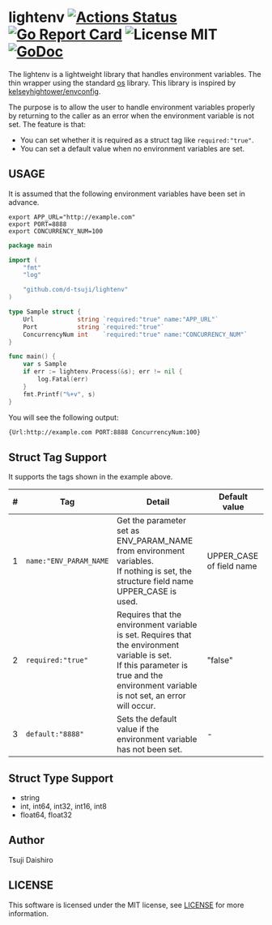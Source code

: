 # lightenv [![Actions Status](https://github.com/d-tsuji/lightenv/workflows/CI/badge.svg)](https://github.com/d-tsuji/lightenv/actions) [![Go Report Card](https://goreportcard.com/badge/github.com/d-tsuji/lightenv)](https://goreportcard.com/report/github.com/d-tsuji/lightenv) ![License MIT](https://img.shields.io/badge/license-MIT-blue.svg) [![GoDoc](https://godoc.org/github.com/d-tsuji/lightenv?status.svg)](https://godoc.org/github.com/d-tsuji/lightenv)

The lightenv is a lightweight library that handles environment variables. The thin wrapper using the standard [os](https://golang.org/pkg/os) library. This library is inspired by [kelseyhightower/envconfig](https://github.com/kelseyhightower/envconfig).

The purpose is to allow the user to handle environment variables properly by returning to the caller as an error when the environment variable is not set. The feature is that: 

- You can set whether it is required as a struct tag like `required:"true"`.
- You can set a default value when no environment variables are set.

## USAGE

It is assumed that the following environment variables have been set in advance.

```
export APP_URL="http://example.com"
export PORT=8888
export CONCURRENCY_NUM=100
```

```go
package main

import (
	"fmt"
	"log"

	"github.com/d-tsuji/lightenv"
)

type Sample struct {
	Url            string `required:"true" name:"APP_URL"`
	Port           string `required:"true"`
	ConcurrencyNum int    `required:"true" name:"CONCURRENCY_NUM"`
}

func main() {
	var s Sample
	if err := lightenv.Process(&s); err != nil {
		log.Fatal(err)
	}
	fmt.Printf("%+v", s)
}
```

You will see the following output:

```bash
{Url:http://example.com PORT:8888 ConcurrencyNum:100}
```

## Struct Tag Support

It supports the tags shown in the example above.

| #   | Tag                    | Detail                                                                                                                                                                                      | Default value            |
| --- | ---------------------- | ------------------------------------------------------------------------------------------------------------------------------------------------------------------------------------------- | ------------------------ |
| 1   | `name:"ENV_PARAM_NAME` | Get the parameter set as ENV_PARAM_NAME from environment variables. <br> If nothing is set, the structure field name UPPER_CASE is used.                                                    | UPPER_CASE of field name |
| 2   | `required:"true"`      | Requires that the environment variable is set. Requires that the environment variable is set. <br>  If this parameter is true and the environment variable is not set, an error will occur. | "false"                  |
| 3   | `default:"8888"`       | Sets the default value if the environment variable has not been set.                                                                                                                        | -                        |

## Struct Type Support

- string
- int, int64, int32, int16, int8
- float64, float32

## Author

Tsuji Daishiro

## LICENSE

This software is licensed under the MIT license, see [LICENSE](https://github.com/d-tsuji/lightenv/blob/master/LICENSE) for more information.
